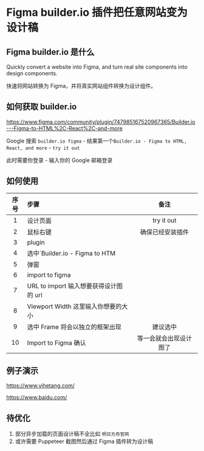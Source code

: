 # Figma builder.io 插件把任意网站变为设计稿

## Figma builder.io 是什么

Quickly convert a website into Figma, and turn real site components into design components.

快速将网站转换为 Figma，并将真实网站组件转换为设计组件。

## 如何获取 builder.io

https://www.figma.com/community/plugin/747985167520967365/Builder.io---Figma-to-HTML%2C-React%2C-and-more

Google 搜索 `builder.io figma` - 结果第一个`Builder.io - Figma to HTML, React, and more` - `try it out`

此时需要你登录 - 输入你的 Google 邮箱登录

## 如何使用

| 序号 | 步骤                                   |          备注          |
| :--: | :------------------------------------- | :--------------------: |
|  1   | 设计页面                               |       try it out       |
|  2   | 鼠标右键                               |    确保已经安装插件    |
|  3   | plugin                                 |                        |
|  4   | 选中`Builder.io - Figma to HTM         |                        |
|  5   | 弹窗                                   |                        |
|  6   | import to figma                        |                        |
|  7   | URL to import 输入想要获得设计图的 url |                        |
|  8   | Viewport Width 这里输入你想要的大小    |                        |
|  9   | 选中 Frame 将会以独立的框架出现        |        建议选中        |
|  10  | Import to Figma 确认                   | 等一会就会出现设计图了 |

## 例子演示

https://www.yihetang.com/

https://www.baidu.com/

## 待优化

1. 部分异步加载的页面设计稿不全比如 `明日方舟官网`<br/>
2. 或许需要 Puppeteer 截图然后通过 Figma 插件转为设计稿
